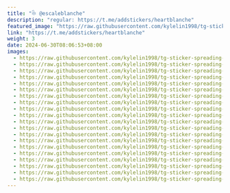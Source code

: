 ```yaml
---
title: "𓇙 @escaleblanche"
description: "regular: https://t.me/addstickers/heartblanche"
featured_image: "https://raw.githubusercontent.com/kylelin1998/tg-sticker-spreading-worldwide-images/main/img/0bb2a38f-c2cf-4daf-9b34-2874034f1f82.jpg"
link: "https://t.me/addstickers/heartblanche"
weight: 3
date: 2024-06-30T08:06:53+08:00
images:
  - https://raw.githubusercontent.com/kylelin1998/tg-sticker-spreading-worldwide-images/main/img/0bb2a38f-c2cf-4daf-9b34-2874034f1f82.jpg
  - https://raw.githubusercontent.com/kylelin1998/tg-sticker-spreading-worldwide-images/main/img/319ea869-5686-4429-ac78-f3823001e116.jpg
  - https://raw.githubusercontent.com/kylelin1998/tg-sticker-spreading-worldwide-images/main/img/7ae29abe-1545-456b-90e5-8cd219d34b7b.jpg
  - https://raw.githubusercontent.com/kylelin1998/tg-sticker-spreading-worldwide-images/main/img/df2ea989-76f6-4495-b56c-40e46d756863.jpg
  - https://raw.githubusercontent.com/kylelin1998/tg-sticker-spreading-worldwide-images/main/img/706d229c-4112-43db-8a2d-ef6659e180dc.jpg
  - https://raw.githubusercontent.com/kylelin1998/tg-sticker-spreading-worldwide-images/main/img/8ffc0854-ee9d-4d4e-910b-c264e767d0fd.jpg
  - https://raw.githubusercontent.com/kylelin1998/tg-sticker-spreading-worldwide-images/main/img/c803fcbd-6ad8-4cf3-aecc-c991017feb39.jpg
  - https://raw.githubusercontent.com/kylelin1998/tg-sticker-spreading-worldwide-images/main/img/0d028a56-c53f-49a6-924b-f21c522d23e1.jpg
  - https://raw.githubusercontent.com/kylelin1998/tg-sticker-spreading-worldwide-images/main/img/c8f8436a-5f29-49e0-ad07-381a9f28f065.jpg
  - https://raw.githubusercontent.com/kylelin1998/tg-sticker-spreading-worldwide-images/main/img/b6f626c6-b255-4635-a217-f16c72bf86e3.jpg
  - https://raw.githubusercontent.com/kylelin1998/tg-sticker-spreading-worldwide-images/main/img/45e2ed22-53d4-44dc-b7f5-bd85768ebf89.jpg
  - https://raw.githubusercontent.com/kylelin1998/tg-sticker-spreading-worldwide-images/main/img/a7604c8f-f58f-45ce-b94c-aa26a3f9c154.jpg
  - https://raw.githubusercontent.com/kylelin1998/tg-sticker-spreading-worldwide-images/main/img/5dc72eeb-6ce4-49b6-845c-57a69666fc82.jpg
  - https://raw.githubusercontent.com/kylelin1998/tg-sticker-spreading-worldwide-images/main/img/5cba9d19-be85-461e-a7a3-17975ab59351.jpg
  - https://raw.githubusercontent.com/kylelin1998/tg-sticker-spreading-worldwide-images/main/img/3ae842c4-f9ae-40d1-b09e-1b42473099bb.jpg
  - https://raw.githubusercontent.com/kylelin1998/tg-sticker-spreading-worldwide-images/main/img/57b62aff-7055-4a48-a447-011531306fff.jpg
  - https://raw.githubusercontent.com/kylelin1998/tg-sticker-spreading-worldwide-images/main/img/19ce5534-5a0b-4a62-b7dd-1cf08cc729de.jpg
  - https://raw.githubusercontent.com/kylelin1998/tg-sticker-spreading-worldwide-images/main/img/e2121580-b4eb-48c8-b4e2-f84b700286bc.jpg
  - https://raw.githubusercontent.com/kylelin1998/tg-sticker-spreading-worldwide-images/main/img/bf0723ae-0710-436c-9dcd-266078d2c765.jpg
  - https://raw.githubusercontent.com/kylelin1998/tg-sticker-spreading-worldwide-images/main/img/91242ad5-020d-416c-ab54-e3ed3a17af33.jpg
---
```

